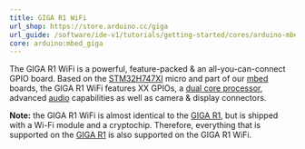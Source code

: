 ```yaml
---
title: GIGA R1 WiFi
url_shop: https://store.arduino.cc/giga
url_guide: /software/ide-v1/tutorials/getting-started/cores/arduino-mbed_giga
core: arduino:mbed_giga
---
```


The GIGA R1 WiFi is a powerful, feature-packed & an all-you-can-connect GPIO board. Based on the [STM32H747XI]() micro and part of our [mbed]() boards, the GIGA R1 WiFi features XX GPIOs, a [dual core processor](), advanced [audio]() capabilities as well as camera & display connectors. 

**Note:** the GIGA R1 WiFi is almost identical to the [GIGA R1](), but is shipped with a Wi-Fi module and a cryptochip. Therefore, everything that is supported on the [GIGA R1]() is also supported on the GIGA R1 WiFi.